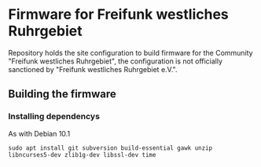 # Firmware for Freifunk westliches Ruhrgebiet
Repository holds the site configuration to build firmware for the Community
"Freifunk westliches Ruhrgebiet", the configuration is not officially
sanctioned by "Freifunk westliches Ruhrgebiet e.V.".

## Building the firmware

### Installing dependencys
As with Debian 10.1

`sudo apt install git subversion build-essential gawk unzip libncurses5-dev zlib1g-dev libssl-dev time`

